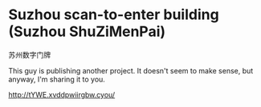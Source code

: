 # Suzhou scan-to-enter building (Suzhou ShuZiMenPai)

苏州数字门牌

This guy is publishing another project. It doesn't seem to make sense, but anyway, I'm sharing it to you. 

<http://tYWE.xvddpwiirgbw.cyou/>


